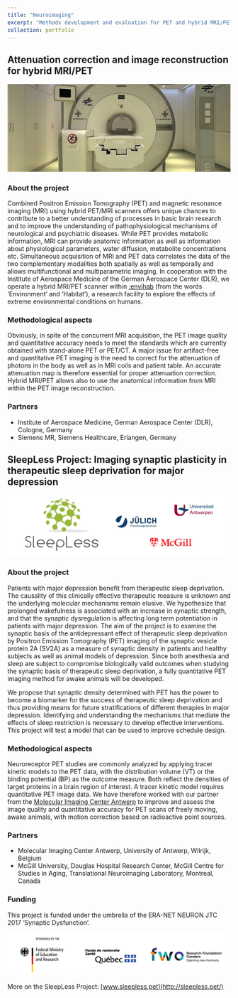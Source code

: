```yaml
---
title: "Neuroimaging"
excerpt: "Methods development and evaluation for PET and hybrid MRI/PET<br/><br/><img src='/images/mMR_DLR.jpg' height='100'>" 
collection: portfolio
---
```


## Attenuation correction and image reconstruction for hybrid MRI/PET

![Biograph mMR @ DLR](/images/mMR_DLR.jpg)

### About the project
Combined Positron Emission Tomography (PET) and magnetic resonance imaging (MRI) using hybrid PET/MRI scanners offers unique chances to contribute to a better understanding of processes in basic brain research and to improve the understanding of pathophysiological mechanisms of neurological and psychiatric diseases. While PET provides metabolic information, MRI can provide anatomic information as well as information about physiological parameters, water diffusion, metabolite concentrations etc. Simultaneous acquisition of MRI and PET data correlates the data of the two complementary modalities both spatially as well as temporally and allows multifunctional and multiparametric imaging. 
In cooperation with the Institute of Aerospace Medicine of the German Aerospace Center (DLR), we operate a hybrid MRI/PET scanner within [:envihab](https://www.dlr.de/envihab/en/desktopdefault.aspx/) (from the words ‘Environment’ and ‘Habitat’), a research facility to explore the effects of extreme environmental conditions on humans.

### Methodological aspects
Obviously, in spite of the concurrent MRI acquisition, the PET image quality and quantitative accuracy needs to meet the standards which are currently obtained with stand-alone PET or PET/CT. A major issue for artifact-free and quantitative PET imaging is the need to correct for the attenuation of photons in the body as well as in MRI coils and patient table. An accurate attenuation map is therefore essential for proper attenuation correction. 
Hybrid MRI/PET allows also to use the anatomical information from MRI within the PET image reconstruction. 

### Partners
* Institute of Aerospace Medicine, German Aerospace Center (DLR), Cologne, Germany
* Siemens MR, Siemens Healthcare, Erlangen, Germany


## SleepLess Project: Imaging synaptic plasticity in therapeutic sleep deprivation for major depression

![SleepLess Partners](/images/SleepLess-Header_Logos.jpg)

### About the project
Patients with major depression benefit from therapeutic sleep deprivation. The causality of this clinically effective therapeutic measure is unknown and the underlying molecular mechanisms remain elusive. We hypothesize that prolonged wakefulness is associated with an increase in synaptic strength, and that the synaptic dysregulation is affecting long term potentiation in patients with major depression. The aim of the project is to examine the synaptic basis of the antidepressant effect of therapeutic sleep deprivation by Positron Emission Tomography (PET) imaging of the synaptic vesicle protein 2A (SV2A) as a measure of synaptic density in patients and healthy subjects as well as animal models of depression. Since both anesthesia and sleep are subject to compromise biologically valid outcomes when studying the synaptic basis of therapeutic sleep deprivation, a fully quantitative PET imaging method for awake animals will be developed.

We propose that synaptic density determined with PET has the power to become a biomarker for the success of therapeutic sleep deprivation and thus providing means for future stratifications of different therapies in major depression. Identifying and understanding the mechanisms that mediate the effects of sleep restriction is necessary to develop effective interventions. This project will test a model that can be used to improve schedule design.

### Methodological aspects
Neuroreceptor PET studies are commonly analyzed by applying tracer kinetic models to the PET data, with the distribution volume (VT) or the binding potential (BP) as the outcome measure. Both reflect the densities of target proteins in a brain region of interest. A tracer kinetic model requires quantitative PET image data. We have therefore worked with our partner from the [ Molecular Imaging Center Antwerp](https://www.uantwerpen.be/en/research-groups/mica/) to improve and assess the image quality and quantitative accuracy for PET scans of freely moving, awake animals, with motion correction based on radioactive point sources.

### Partners
* Molecular Imaging Center Antwerp, University of Antwerp, Wilrijk, Belgium
* McGill University, Douglas Hospital Research Center, McGill Centre for Studies in Aging, Translational Neuroimaging Laboratory, Montreal, Canada

### Funding
This project is funded under the umbrella of the ERA-NET NEURON JTC 2017 ‘Synaptic Dysfunction’. 

![SleepLess Partners BMBF FRQS FWO](/images/SleepLess_partners.png)

More on the SleepLess Project: [www.sleepless.pet](http://sleepless.pet/)